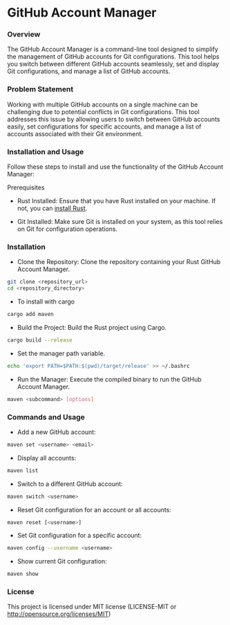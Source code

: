 # GitHub Account Manager

### Overview

The GitHub Account Manager is a command-line tool designed to simplify the management of GitHub accounts for Git configurations. This tool helps you switch between different GitHub accounts seamlessly, set and display Git configurations, and manage a list of GitHub accounts.

### Problem Statement

Working with multiple GitHub accounts on a single machine can be challenging due to potential conflicts in Git configurations. This tool addresses this issue by allowing users to switch between GitHub accounts easily, set configurations for specific accounts, and manage a list of accounts associated with their Git environment.

### Installation and Usage

Follow these steps to install and use the functionality of the GitHub Account Manager:

Prerequisites

- Rust Installed:
    Ensure that you have Rust installed on your machine. If not, you can [install Rust](https://www.rust-lang.org/learn/get-started).

- Git Installed:
    Make sure Git is installed on your system, as this tool relies on Git for configuration operations.

### Installation

- Clone the Repository:
    Clone the repository containing your Rust GitHub Account Manager.

```bash
git clone <repository_url>
cd <repository_directory>
```

- To install with cargo 

```bash
cargo add maven
```

- Build the Project:
    Build the Rust project using Cargo.

```bash
cargo build --release
```

- Set the manager path variable.

```bash
echo 'export PATH=$PATH:$(pwd)/target/release' >> ~/.bashrc
```

- Run the Manager:
Execute the compiled binary to run the GitHub Account Manager.

```bash
maven <subcommand> [options]
```

### Commands and Usage

- Add a new GitHub account:

```bash
maven set <username> <email>
```

- Display all accounts:

```bash
maven list
```

- Switch to a different GitHub account:

```bash
maven switch <username>
```

- Reset Git configuration for an account or all accounts:

```bash
maven reset [<username>]
```

- Set Git configuration for a specific account:

```bash
maven config --username <username>
```

- Show current Git configuration:

```bash
maven show
```

### License

This project is licensed under 
    MIT license (LICENSE-MIT or http://opensource.org/licenses/MIT)

